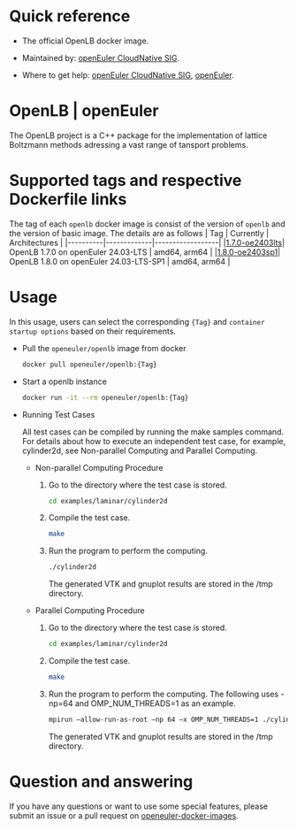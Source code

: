 # Quick reference

- The official OpenLB docker image.

- Maintained by: [openEuler CloudNative SIG](https://gitee.com/openeuler/cloudnative).

- Where to get help: [openEuler CloudNative SIG](https://gitee.com/openeuler/cloudnative), [openEuler](https://gitee.com/openeuler/community).

# OpenLB | openEuler
The OpenLB project is a C++ package for the implementation of lattice Boltzmann methods adressing a vast range of tansport problems.


# Supported tags and respective Dockerfile links
The tag of each `openlb` docker image is consist of the version of `openlb` and the version of basic image. The details are as follows
|    Tag   |  Currently  |   Architectures  |
|----------|-------------|------------------|
|[1.7.0-oe2403lts](https://gitee.com/openeuler/openeuler-docker-images/blob/master/HPC/openlb/1.7.0/24.03-lts/Dockerfile)| OpenLB 1.7.0 on openEuler 24.03-LTS | amd64, arm64 |
|[1.8.0-oe2403sp1](https://gitee.com/openeuler/openeuler-docker-images/blob/master/HPC/openlb/1.8.0/24.03-lts-sp1/Dockerfile)| OpenLB 1.8.0 on openEuler 24.03-LTS-SP1 | amd64, arm64 |

# Usage
In this usage, users can select the corresponding `{Tag}` and `container startup options` based on their requirements.

- Pull the `openeuler/openlb` image from docker

	```bash
	docker pull openeuler/openlb:{Tag}
	```

- Start a openlb instance

	```bash
	docker run -it --rm openeuler/openlb:{Tag}
	```

- Running Test Cases

	All test cases can be compiled by running the make samples command. For details about how to execute an independent test case, for example, cylinder2d, see Non-parallel Computing and Parallel Computing.

	- Non-parallel Computing Procedure
		1. Go to the directory where the test case is stored.
			```bash
			cd examples/laminar/cylinder2d
			```
		2. Compile the test case.
			```bash
			make
			```
		3. Run the program to perform the computing.
			```bash
			./cylinder2d
			```
			The generated VTK and gnuplot results are stored in the /tmp directory.

	- Parallel Computing Procedure
		1. Go to the directory where the test case is stored.
			```bash
			cd examples/laminar/cylinder2d
			```
		2. Compile the test case.
			```bash
			make
			```
		3. Run the program to perform the computing. The following uses -np=64 and OMP_NUM_THREADS=1 as an example.
			```bash
			mpirun –allow-run-as-root –np 64 –x OMP_NUM_THREADS=1 ./cylinder2d
			```
			The generated VTK and gnuplot results are stored in the /tmp directory.

# Question and answering
If you have any questions or want to use some special features, please submit an issue or a pull request on [openeuler-docker-images](https://gitee.com/openeuler/openeuler-docker-images).